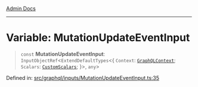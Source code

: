 [Admin Docs](/)

***

# Variable: MutationUpdateEventInput

> `const` **MutationUpdateEventInput**: `InputObjectRef`\<`ExtendDefaultTypes`\<\{ `Context`: [`GraphQLContext`](../../../context/type-aliases/GraphQLContext.md); `Scalars`: [`CustomScalars`](../../../scalars/type-aliases/CustomScalars.md); \}\>, `any`\>

Defined in: [src/graphql/inputs/MutationUpdateEventInput.ts:35](https://github.com/PalisadoesFoundation/talawa-api/blob/be8575be3c5989d76dd2f84308de81461931796c/src/graphql/inputs/MutationUpdateEventInput.ts#L35)

